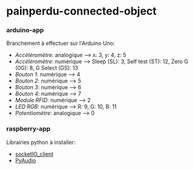 # painperdu-connected-object

### arduino-app

Branchement à effectuer sur l'Arduino Uno:
  - *Accéléromètre*: analogique --> x: 3, y: 4, z: 5
  - *Accéléromètre*: numérique --> Sleep (SL): 3, Self test (ST): 12, Zero G (0G): 8, G Select (GS): 13
  - *Bouton 1*: numérique --> 4
  - *Bouton 2*: numérique --> 5
  - *Bouton 3*: numérique --> 6
  - *Bouton 4*: numérique --> 7
  - *Module RFID*: numérique --> 2
  - *LED RGB*: numérique --> R: 9, G: 10, B: 11
  - *Potentiomètre*: analogique --> 0


### raspberry-app

Librairies python à installer:
  - [socketIO_client](https://pypi.python.org/pypi/socketIO-client)
  - [PyAudio](https://pypi.python.org/pypi/PyAudio)
